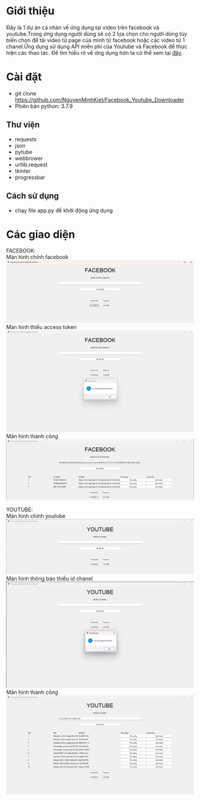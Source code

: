 # Giới thiệu
Đây là 1 dự án cá nhân về ứng dụng tại video trên facebook và youtube.Trong ứng dụng người dùng sẽ có 2 lựa chọn cho người dùng tùy biến chọn để tải video từ page của mình từ facebook hoặc các video từ 1 chanel.Ứng dụng sử dụng API miễn phí của Youtube và Facebook để thực hiện các thao tác. Để tìm hiểu rõ về ứng dụng hơn ta có thể xem tại [đây](3120410270_NguyenMinhKiet_Facebook_Youtube_Downloader).
# Cài đặt
* git clone https://github.com/NguyenMinhKiet/Facebook_Youtube_Downloader
* Phiên bản python: 3.7.9

## Thư viện
* requests            
* json                
* pytube              
* webbrower           
* urllib.request      
* tkinter             
* progressbar     

## Cách sử dụng
* chạy file app.py để khởi động ứng dụng
# Các giao diện
FACEBOOK:\
Màn hình chính facebook
![Màn hình chính facebook](ManHinhChinhFacebook.png)
Màn hình thiếu access token
![Màn hình thiếu access token](thongbaoThieuACCESSTOKEN.png)
Màn hình thành công
![Màn hình thành công](ketquaFACEBOOK.png)

YOUTUBE:\
Màn hình chính youtube
![Màn hình chính youtube](ManHinhChinhYoutube.png)
Màn hình thông báo thiếu id chanel
![Màn hình thông báo thiếu  id chanel](thongbaoThieuIDCHANEL.png)
Màn hình thành công
![Màn hình thành công](ketquaYOUTUBE.png)
